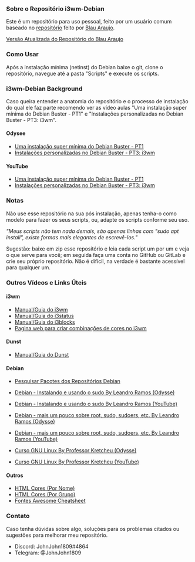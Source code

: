 ### Sobre o Repositório i3wm-Debian
Este é um repositório para uso pessoal, feito por um usuário comum baseado no [repositório](https://github.com/debxp/duo-scripts/tree/master/buster-i3) feito por [Blau Araujo](https://gitlab.com/blau_araujo).

[Versão Atualizada do Repositório do Blau Araujo](https://gitlab.com/blau_araujo/debian-scripts)

### Como Usar
Após a instalação mínima (netinst) do Debian baixe o git, clone o repositório, navegue até a pasta "Scripts" e execute os scripts.

### i3wm-Debian Background
Caso queira entender a anatomia do repositório e o processo de instalação do qual ele faz parte recomendo ver as vídeo aulas "Uma instalação super mínima do Debian Buster - PT1" e "Instalações personalizadas no Debian Buster - PT3: i3wm".

#### Odysee
- [Uma instalação super mínima do Debian Buster - PT1](https://odysee.com/@debxp:9/uma-instala-o-super-m-nima-do-debian:0)
- [Instalações personalizadas no Debian Buster - PT3: i3wm](https://odysee.com/@debxp:9/instala-es-personalizadas-no-debian-4:e)

#### YouTube
- [Uma instalação super mínima do Debian Buster - PT1](https://www.youtube.com/watch?v=V98FeIb4Yvgt)
- [Instalações personalizadas no Debian Buster - PT3: i3wm](https://www.youtube.com/watch?v=zo37Ebx2nAk)

### Notas
Não use esse repositório na sua pós instalação, apenas tenha-o como modelo para fazer os seus scripts, ou, adapte os scripts conforme seu uso.

*"Meus scripts não tem nada demais, são apenas linhas com "sudo apt install", existe formas mais elegantes de escrevê-los."*

Sugestão: baixe em zip esse repositório e leia cada script um por um e veja o que serve para você; em seguida faça uma conta no GitHub ou GitLab e crie seu próprio repositório. Não é difícil, na verdade é bastante acessível para qualquer um.

### Outros Vídeos e Links Úteis

#### i3wm
- [Manual/Guia do i3wm](https://i3wm.org/docs/userguide.html)
- [Manual/Guia do i3status](https://i3wm.org/i3status/manpage.html)
- [Manual/Guia do i3blocks](http://vivien.github.io/i3blocks/)
- [Pagina web para criar combinações de cores no i3wm](https://thomashunter.name/i3-configurator/)

#### Dunst

- [Manual/Guia do Dunst](https://dunst-project.org/documentation/)

#### Debian
- [Pesquisar Pacotes dos Repositórios Debian](https://www.debian.org/distrib/packages#search_packages)

- [Debian - Instalando e usando o sudo By Leandro Ramos (Odysse)](https://odysee.com/@leandroramos:3/debian-instalando-e-usando-o-sudo:9?)

- [Debian - Instalando e usando o sudo By Leandro Ramos (YouTube)](https://www.youtube.com/watch?v=OZ1k0F3yJbo)

- [Debian - mais um pouco sobre root, sudo, sudoers, etc. By Leandro Ramos (Odysse)](https://odysee.com/@leandroramos:3/debian-mais-um-pouco-sobre-root,-sudo,:8)

- [Debian - mais um pouco sobre root, sudo, sudoers, etc. By Leandro Ramos (YouTube)](https://www.youtube.com/watch?v=IRHnAsDp9xM)

- [Curso GNU Linux By Professor Kretcheu (Odysse)](https://odysee.com/@kretcheu2001:8?view=lists)

- [Curso GNU Linux By Professor Kretcheu (YouTube)](https://www.youtube.com/user/kretcheu2001/playlists)

#### Outros
- [HTML Cores (Por Nome)](https://www.w3schools.com/colors/colors_names.asp)
- [HTML Cores (Por Grupo)](https://www.w3schools.com/colors/colors_groups.asp)
- [Fontes Awesome Cheatsheet](https://fontawesome.com/v4.7/cheatsheet/)

### Contato
Caso tenha dúvidas sobre algo, soluções para os problemas citados ou sugestões para melhorar meu repositório.

- Discord: JohnJohn1809#4864
- Telegram: @JohnJohn1809
